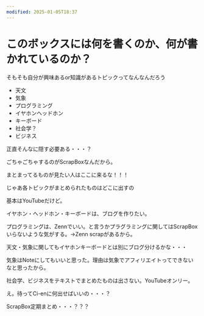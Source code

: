 ```yaml
---
modified: 2025-01-05T18:37
---
```

# このボックスには何を書くのか、何が書かれているのか？

そもそも自分が興味あるor知識があるトピックってなんなんだろう

- 天文  
- 気象  
- プログラミング  
- イヤホンヘッドホン  
- キーボード  
- 社会学？  
- ビジネス  

正直そんなに隠す必要ある・・・？

ごちゃごちゃするのがScrapBoxなんだから。

まとまってるものが見たい人はここに来るな！！！

じゃあ各トピックがまとめられたものはどこに出すの

基本はYouTubeだけど。

イヤホン・ヘッドホン・キーボードは、ブログを作りたい。

プログラミングは、Zennでいい。と言うかプラグラミングに関してはScrapBoxいらないような気がする。→Zenn scrapがあるから。

天文・気象に関してもイヤホンキーボードとは別にブログ分けるかな・・・

気象はNoteにしてもいいと思った。理由は気象でアフィリエイトってできないなと思ったから。

社会学、ビジネスをテキストでまとめたものは出さない。YouTubeオンリー。

え。待ってCi-enに何出せばいいの・・・？

ScrapBox定期まとめ・・・？？？